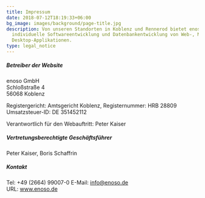 ```yaml
---
title: Impressum
date: 2018-07-12T18:19:33+06:00
bg_image: images/background/page-title.jpg
description: Von unseren Standorten in Koblenz und Rennerod bietet enoso
  individuelle Softwareentwicklung und Datenbankentwicklung von Web-, Mobil- und
  Desktop-Applikationen.
type: legal_notice
---
```

##### Betreiber der Website

enoso GmbH\
Schloßstraße 4\
56068 Koblenz

Registergericht: Amtsgericht Koblenz, Registernummer: HRB 28809
Umsatzsteuer-ID:  DE 351452112

Verantwortlich für den Webauftritt: Peter Kaiser



##### Vertretungsberechtigte Geschäftsführer

Peter Kaiser, Boris Schaffrin



##### Kontakt

Tel: +49 (2664) 99007-0
E-Mail: info@enoso.de\
URL: www.enoso.de
